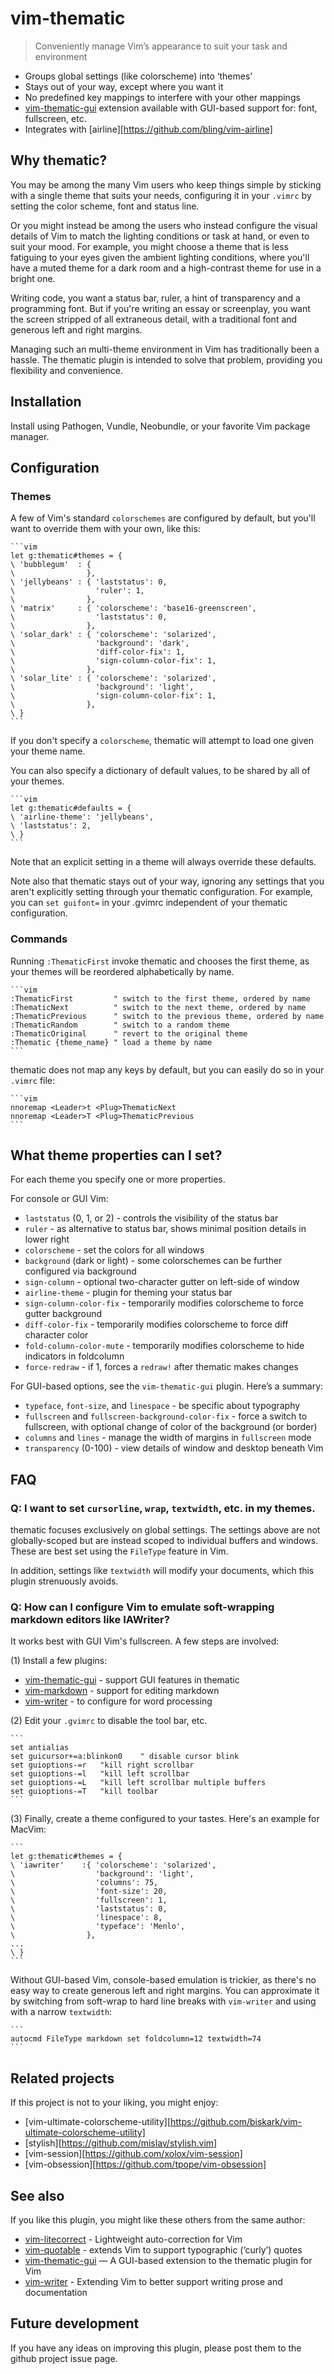 # vim-thematic

> Conveniently manage Vim’s appearance to suit your task and environment

* Groups global settings (like colorscheme) into ‘themes’
* Stays out of your way, except where you want it
* No predefined key mappings to interfere with your other mappings
* [vim-thematic-gui](https://github.com/reedes/vim-thematic-gui) extension
  available with GUI-based support for: font, fullscreen, etc.
* Integrates with [airline][https://github.com/bling/vim-airline]

## Why thematic?

You may be among the many Vim users who keep things simple by sticking
with a single theme that suits your needs, configuring it in your `.vimrc`
by setting the color scheme, font and status line.

Or you might instead be among the users who instead configure the visual
details of Vim to match the lighting conditions or task at hand, or even
to suit your mood. For example, you might choose a theme that is less
fatiguing to your eyes given the ambient lighting conditions, where you'll
have a muted theme for a dark room and a high-contrast theme for use in
a bright one.

Writing code, you want a status bar, ruler, a hint of transparency and
a programming font. But if you're writing an essay or screenplay, you want
the screen stripped of all extraneous detail, with a traditional font and
generous left and right margins.

Managing such an multi-theme environment in Vim has traditionally been
a hassle. The thematic plugin is intended to solve that problem,
providing you flexibility and convenience.

## Installation

Install using Pathogen, Vundle, Neobundle, or your favorite Vim package
manager. 

## Configuration

### Themes

A few of Vim's standard `colorschemes` are configured by default, but
you'll want to override them with your own, like this:

    ```vim
    let g:thematic#themes = {
    \ 'bubblegum'  : {
    \                },
    \ 'jellybeans' : { 'laststatus': 0,
    \                  'ruler': 1,
    \                },
    \ 'matrix'     : { 'colorscheme': 'base16-greenscreen',
    \                  'laststatus': 0,
    \                },
    \ 'solar_dark' : { 'colorscheme': 'solarized',
    \                  'background': 'dark',
    \                  'diff-color-fix': 1,
    \                  'sign-column-color-fix': 1,
    \                },
    \ 'solar_lite' : { 'colorscheme': 'solarized',
    \                  'background': 'light',
    \                  'sign-column-color-fix': 1,
    \                },
    \ }
    ```

If you don't specify a `colorscheme`, thematic will attempt to load one
given your theme name.

You can also specify a dictionary of default values, to be shared by all
of your themes.

    ```vim
    let g:thematic#defaults = {
    \ 'airline-theme': 'jellybeans',
    \ 'laststatus': 2,
    \ }
    ```

Note that an explicit setting in a theme will always override these defaults.

Note also that thematic stays out of your way, ignoring any settings
that you aren't explicitly setting through your thematic configuration.
For example, you can `set guifont=` in your .gvimrc independent of your
thematic configuration.

### Commands

Running `:ThematicFirst` invoke thematic and chooses the first theme,
as your themes will be reordered alphabetically by name.

    ```vim
    :ThematicFirst         " switch to the first theme, ordered by name
    :ThematicNext          " switch to the next theme, ordered by name
    :ThematicPrevious      " switch to the previous theme, ordered by name
    :ThematicRandom        " switch to a random theme
    :ThematicOriginal      " revert to the original theme
    :Thematic {theme_name} " load a theme by name
    ```

thematic does not map any keys by default, but you can easily do so in
your `.vimrc` file:

    ```vim
    nnoremap <Leader>t <Plug>ThematicNext
    nnoremap <Leader>T <Plug>ThematicPrevious
    ```

## What theme properties can I set?

For each theme you specify one or more properties.

For console or GUI Vim:
* `laststatus` (0, 1, or 2) - controls the visibility of the status bar
* `ruler` - as alternative to status bar, shows minimal position details
  in lower right
* `colorscheme` - set the colors for all windows
* `background` (dark or light) - some colorschemes can be further
  configured via background
* `sign-column` - optional two-character gutter on left-side of window
* `airline-theme` - plugin for theming your status bar
* `sign-column-color-fix` - temporarily modifies colorscheme to force
  gutter background
* `diff-color-fix` - temporarily modifies colorscheme to force diff
  character color
* `fold-column-color-mute` - temporarily modifies colorscheme to hide
  indicators in foldcolumn
* `force-redraw` - if 1, forces a `redraw!` after thematic makes changes

For GUI-based options, see the `vim-thematic-gui` plugin. Here’s
a summary:

* `typeface`, `font-size`, and `linespace` - be specific about typography
* `fullscreen` and `fullscreen-background-color-fix` - force a switch to
  fullscreen, with optional change of color of the background (or border)
* `columns` and `lines` - manage the width of margins in `fullscreen` mode
* `transparency` (0-100) - view details of window and desktop beneath Vim

## FAQ

### Q: I want to set `cursorline`, `wrap`, `textwidth`, etc. in my themes.

thematic focuses exclusively on global settings. The settings above are
not globally-scoped but are instead scoped to individual buffers and
windows. These are best set using the `FileType` feature in Vim.

In addition, settings like `textwidth` will modify your documents, which
this plugin strenuously avoids.

### Q: How can I configure Vim to emulate soft-wrapping markdown editors like IAWriter?

It works best with GUI Vim's fullscreen. A few steps are involved:

(1) Install a few plugins:

* [vim-thematic-gui](https://github.com/reedes/vim-thematic-gui) - support GUI features in thematic
* [vim-markdown](https://github.com/tpope/vim-markdown) - support for editing markdown
* [vim-writer](https://github.com/reedes/vim-writer) - to configure for word processing

(2) Edit your `.gvimrc` to disable the tool bar, etc.

    ```
    set antialias
    set guicursor+=a:blinkon0    " disable cursor blink
    set guioptions-=r   "kill right scrollbar
    set guioptions-=l   "kill left scrollbar
    set guioptions-=L   "kill left scrollbar multiple buffers
    set guioptions-=T   "kill toolbar
    ```

(3) Finally, create a theme configured to your tastes. Here's an example for
MacVim:

    ```
    let g:thematic#themes = {
    \ 'iawriter'    :{ 'colorscheme': 'solarized',
    \                  'background': 'light',
    \                  'columns': 75,
    \                  'font-size': 20,
    \                  'fullscreen': 1,
    \                  'laststatus': 0,
    \                  'linespace': 8,
    \                  'typeface': 'Menlo',
    \                },
    ...
    \ }
    ```

Without GUI-based Vim, console-based emulation is trickier, as there's no
easy way to create generous left and right margins. You can approximate it
by switching from soft-wrap to hard line breaks with `vim-writer` and using
with a narrow `textwidth`:

    ```
    autocmd FileType markdown set foldcolumn=12 textwidth=74
    ```

## Related projects

If this project is not to your liking, you might enjoy:

* [vim-ultimate-colorscheme-utility][https://github.com/biskark/vim-ultimate-colorscheme-utility]
* [stylish][https://github.com/mislav/stylish.vim]
* [vim-session][https://github.com/xolox/vim-session]
* [vim-obsession][https://github.com/tpope/vim-obsession]

## See also

If you like this plugin, you might like these others from the same author:

* [vim-litecorrect](http://github.com/reedes/vim-litecorrect) - Lightweight auto-correction for Vim
* [vim-quotable](http://github.com/reedes/vim-quotable) - extends Vim to support typographic (‘curly’) quotes
* [vim-thematic-gui](http://github.com/reedes/vim-thematic-gui) — A GUI-based extension to the thematic plugin for Vim
* [vim-writer](http://github.com/reedes/vim-writer) - Extending Vim to better support writing prose and documentation

## Future development

If you have any ideas on improving this plugin, please post them to the github
project issue page.

<!-- vim: set tw=74 :-->

